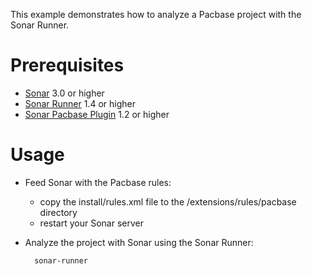 This example demonstrates how to analyze a Pacbase project with the Sonar Runner.

Prerequisites
=============
* [Sonar](http://www.sonarsource.org/downloads/) 3.0 or higher
* [Sonar Runner](http://docs.codehaus.org/display/SONAR/Installing+and+Configuring+Sonar+Runner) 1.4 or higher
* [Sonar Pacbase Plugin](http://www.sonarsource.com/products/plugins/languages/pacbase/) 1.2 or higher

Usage
=====
* Feed Sonar with the Pacbase rules:
  * copy the install/rules.xml file to the /extensions/rules/pacbase directory
  * restart your Sonar server
* Analyze the project with Sonar using the Sonar Runner:

        sonar-runner
